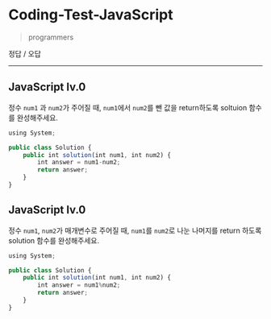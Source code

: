 # Coding-Test-JavaScript

> programmers
> 

정답 / 오답

---

## JavaScript lv.0

정수 `num1` 과 `num2`가 주어질 때, `num1`에서 `num2`를 뺀 값을 return하도록 soltuion 함수를 완성해주세요.

```jsx
using System;

public class Solution {
    public int solution(int num1, int num2) {
        int answer = num1-num2;
        return answer;
    }
}
```

## JavaScript lv.0

정수 `num1`, `num2`가 매개변수로 주어질 때, `num1`를 `num2`로 나눈 나머지를 return 하도록 solution 함수를 완성해주세요.

```jsx
using System;

public class Solution {
    public int solution(int num1, int num2) {
        int answer = num1%num2;
        return answer;
    }
}
```